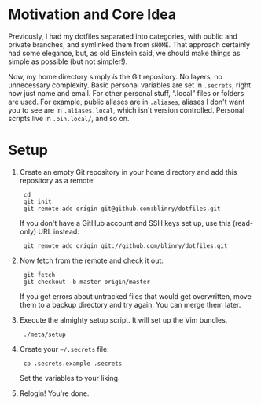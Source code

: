 Motivation and Core Idea
========================

Previously, I had my dotfiles separated into categories, with public and private branches, and symlinked them from `$HOME`. That approach certainly had some elegance, but, as old Einstein said, we should make things as simple as possible (but not simpler!).

Now, my home directory simply *is* the Git repository. No layers, no unnecessary complexity. Basic personal variables are set in `.secrets`, right now just name and email. For other personal stuff, “.local” files or folders are used. For example, public aliases are in `.aliases`, aliases I don't want you to see are in `.aliases.local`, which isn't version controlled. Personal scripts live in `.bin.local/`, and so on.

Setup
=====

1. Create an empty Git repository in your home directory and add this repository as a remote:

        cd
        git init
        git remote add origin git@github.com:blinry/dotfiles.git
    
    If you don't have a GitHub account and SSH keys set up, use this (read-only) URL instead:
    
        git remote add origin git://github.com/blinry/dotfiles.git

2. Now fetch from the remote and check it out:

        git fetch
        git checkout -b master origin/master

    If you get errors about untracked files that would get overwritten, move them to a backup directory and try again. You can merge them later.

3. Execute the almighty setup script. It will set up the Vim bundles.

        ./meta/setup

4. Create your `~/.secrets` file:

        cp .secrets.example .secrets

    Set the variables to your liking.

5. Relogin! You're done.
